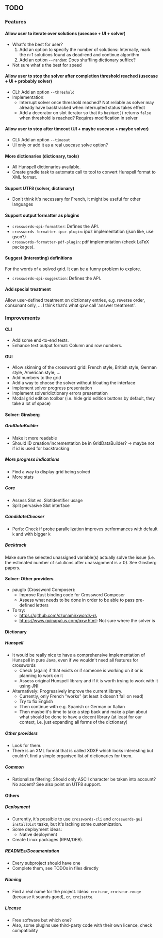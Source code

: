 ## TODO

### Features

#### Allow user to iterate over solutions (usecase + UI + solver)

- What's the best for user?
  1. Add an option to specify the number of solutions: Internally, mark the n-1 solutions found as
     dead-end and continue algorithm
  2. Add an option `--random`: Does shuffling dictionary suffice?
- Not sure what's the best for speed

#### Allow user to stop the solver after completion threshold reached (usecase + UI + probably solver)

- CLI: Add an option `--threshold`
- Implementation:
  - Interrupt solver once threshold reached? Not reliable as solver may already have backtracked
    when interrupted status takes effect
  - Add a decorator on slot iterator so that its `hasNext()` returns `false` when threshold is
    reached? Requires modification in solver

#### Allow user to stop after timeout (UI + maybe usecase + maybe solver)

- CLI: Add an option `--timeout`
- UI only or add it as a real usecase solve option?

#### More dictionaries (dictionary, tools)

- All Hunspell dictionaries available.
- Create gradle task to automate call to tool to convert Hunspell format to XML format.

#### Support UTF8 (solver, dictionary)

- Don't think it's necessary for French, it might be useful for other languages

#### Support output formatter as plugins

- `crosswords-spi-formatter`: Defines the API.
- `crosswords-formatter-ipuz-plugin`: ipuz implementation (json like, use gson?)
- `crosswords-formatter-pdf-plugin`: pdf implementation (check LaTeX packages).

#### Suggest (interesting) definitions

For the words of a solved grid. It can be a funny problem to explore.

- `crosswords-spi-suggestion`: Defines the API.

#### Add special treatment

Allow user-defined treatment on dictionary entries, e.g. reverse order, consonant only, ... I 
think that's what qxw call 'answer treatment'.

### Improvements

#### CLI

- Add some end-to-end tests.
- Enhance text output format: Column and row numbers.

#### GUI

- Allow skinning of the crossword grid: French style, British style, German style, American 
  style, ...
- Add numbers to the grid
- Add a way to choose the solver without bloating the interface
- Implement solver progress presentation
- Implement solver/dictionary errors presentation
- Modal grid edition toolbar (i.e. hide grid edition buttons by default, they take a lot of space)

#### Solver: Ginsberg

##### GridDataBuilder

- Make it more readable
- Should ID creation/incrementation be in GridDataBuilder? => maybe not if id is used for
  backtracking

##### More progress indications

- Find a way to display grid being solved
- More stats

##### Core

- Assess Slot vs. SlotIdentifier usage
- Split pervasive Slot interface

##### CandidateChooser

- Perfs: Check if probe parallelization improves performances with default k and with bigger k

##### Backtrack

Make sure the selected unassigned variable(s) actually solve the issue (i.e. the estimated number of
solutions after unassignment is > 0). See Ginsberg papers.

#### Solver: Other providers

- pauglb (Crossword Composer):
    - Improve Rust binding code for Crossword Composer
    - Assess what needs to be done in order to be able to pass pre-defined letters
- To try:
    - https://github.com/szunami/xwords-rs
    - https://www.quinapalus.com/qxw.html: Not sure where the solver is

#### Dictionary

##### Hunspell

- It would be really nice to have a comprehensive implementation of Hunspell in pure Java, even if
  we wouldn't need all features for crosswords
  - Check (again) if that exists or if someone is working on it or is planning to work on it
  - Assess original Hunspell library and if it is worth trying to work with it using JNI
- Alternatively: Progressively improve the current library.
  - Currently, only French "works" (at least it doesn't fail on read)
  - Try to fix English
  - Then continue with e.g. Spanish or German or Italian
  - Then maybe it's time to take a step back and make a plan about what should be done to have a
    decent library (at least for our context, i.e. just expanding all forms of the dictionary)

##### Other providers

- Look for them.
- There is an XML format that is called XDXF which looks interesting but couldn't find a simple
  organised list of dictionaries for them.

##### Common

- Rationalize filtering: Should only ASCII character be taken into account? No accent? See also
  point on UTF8 support.

#### Others

##### Deployment

- Currently, it's possible to use `crosswords-cli` and `crosswords-gui` `installDist` tasks, but
  it's lacking some customization.
- Some deployment ideas:
  - Native deployment
- Create Linux packages (RPM/DEB).

##### READMEs/Documentation

- Every subproject should have one
- Complete them, see TODOs in files directly

##### Naming

- Find a real name for the project. Ideas: `croiseur`, `croiseur-rouge` (because it sounds good), 
  `cr`, `croisette`.

##### License

- Free software but which one?
- Also, some plugins use third-party code with their own licence, check compatibility 